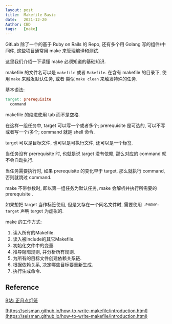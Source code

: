 ```yaml
---
layout: post
title:  Makefile Basic
date:   2021-12-20
Author: CBD
tags:   [make]
---
```


GitLab 除了一个的基于 Ruby on Rails 的 Repo, 还有多个用 Golang 写的组件/中间件, 这些项目通常用 make 来管理编译和测试.

这里我们介绍一下读懂 make 必须知道的基础知识.

makefile 的文件名可以是 `makefile` 或者 `Makefile`.
在含有 makefile 的目录下, 使用 `make` 来触发默认任务, 或者 类似 `make clean` 来触发特殊的任务.

基本语法:

```makefile
target: prerequisite
  command
```

makefile 的缩进使用 tab 而不是空格.

在这样一组任务中, target 可以写一个或者多个; prerequisite 是可选的, 可以不写或者写一个/多个; command 就是 shell 命令.

target 可以是目标文件, 也可以是可执行文件, 还可以是一个标签.

当任务没有 prerequisite 时, 也就是说 target 没有依赖, 那么对应的 command 就不会自动执行.

当任务需要执行时, 如果 prerequisite 的变化早于 target, 那么就执行 command, 否则就跳过 command.

make 不带参数时, 即以第一组任务为默认任务, make 会解析并执行所需要的 prerequisite .

如果想把 target 当作标签使用, 但是又存在一个同名文件时, 需要使用 `.PHONY: target` 声明 target 为虚拟的.

make 的工作方式:

1. 读入所有的Makefile.
1. 读入被include的其它Makefile.
1. 初始化文件中的变量.
1. 推导隐晦规则, 并分析所有规则.
1. 为所有的目标文件创建依赖关系链.
1. 根据依赖关系, 决定哪些目标要重新生成.
1. 执行生成命令.

## Reference

[B站: 正月点灯笼](https://www.bilibili.com/video/BV1Mx411m7fm)

[https://seisman.github.io/how-to-write-makefile/introduction.html](https://seisman.github.io/how-to-write-makefile/introduction.html)
